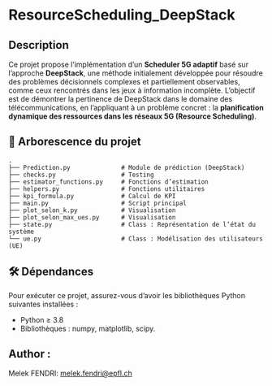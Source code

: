 # ResourceScheduling_DeepStack
## Description
Ce projet propose l’implémentation d’un **Scheduler 5G adaptif** basé sur l’approche **DeepStack**, une méthode initialement développée pour résoudre des problèmes décisionnels complexes et partiellement observables, comme ceux rencontrés dans les jeux à information incomplète.
L’objectif est de démontrer la pertinence de DeepStack dans le domaine des télécommunications, en l’appliquant à un problème concret : la **planification dynamique des ressources dans les réseaux 5G (Resource Scheduling)**.


## 📁 Arborescence du projet
```
.
├── Prediction.py              # Module de prédiction (DeepStack)
├── checks.py                  # Testing
├── estimator_functions.py     # Fonctions d’estimation
├── helpers.py                 # Fonctions utilitaires
├── kpi_formula.py             # Calcul de KPI
├── main.py                    # Script principal
├── plot_selon_k.py            # Visualisation 
├── plot_selon_max_ues.py      # Visualisation 
├── state.py                   # Class : Représentation de l’état du système
└── ue.py                      # Class : Modélisation des utilisateurs (UE)
```
## 🛠️ Dépendances
Pour exécuter ce projet, assurez-vous d’avoir les bibliothèques Python suivantes installées :
- Python ≥ 3.8
- Bibliothèques : numpy, matplotlib, scipy.

## Author : 
Melek FENDRI: melek.fendri@epfl.ch


